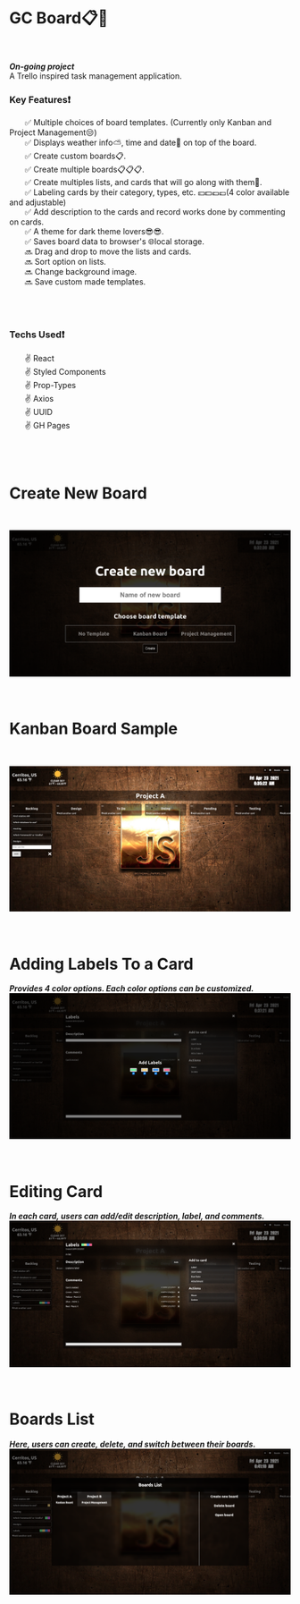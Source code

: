 # GC Board📋📌
<br/>

**_On-going project_**
<br/>
A Trello inspired task management application.
<br/>

### Key Features❗

&nbsp;&nbsp;&nbsp;&nbsp;&nbsp;&nbsp; ✅ Multiple choices of board templates. (Currently only Kanban and Project Management😒)<br/>
&nbsp;&nbsp;&nbsp;&nbsp;&nbsp;&nbsp; ✅ Displays weather info⛅, time and date📅 on top of the board.<br/>
&nbsp;&nbsp;&nbsp;&nbsp;&nbsp;&nbsp; ✅ Create custom boards📋.<br/>
&nbsp;&nbsp;&nbsp;&nbsp;&nbsp;&nbsp; ✅ Create multiple boards📋📋📋.<br/>
&nbsp;&nbsp;&nbsp;&nbsp;&nbsp;&nbsp; ✅ Create multiples lists, and cards that will go along with them🍴.<br/>
&nbsp;&nbsp;&nbsp;&nbsp;&nbsp;&nbsp; ✅ Labeling cards by their category, types, etc. 💴💵💶💷(4 color available and adjustable)<br/>
&nbsp;&nbsp;&nbsp;&nbsp;&nbsp;&nbsp; ✅ Add description to the cards and record works done by commenting on cards.<br/>
&nbsp;&nbsp;&nbsp;&nbsp;&nbsp;&nbsp; ✅ A theme for dark theme lovers😎😎.<br/>
&nbsp;&nbsp;&nbsp;&nbsp;&nbsp;&nbsp; ✅ Saves board data to browser's 🌐local storage.<br/>
&nbsp;&nbsp;&nbsp;&nbsp;&nbsp;&nbsp; 🔜 Drag and drop to move the lists and cards.<br/>
&nbsp;&nbsp;&nbsp;&nbsp;&nbsp;&nbsp; 🔜 Sort option on lists.<br/>
&nbsp;&nbsp;&nbsp;&nbsp;&nbsp;&nbsp; 🔜 Change background image.<br/>
&nbsp;&nbsp;&nbsp;&nbsp;&nbsp;&nbsp; 🔜 Save custom made templates.<br/>
<br/>
<br/>
<br/>

### Techs Used❗

&nbsp;&nbsp;&nbsp;&nbsp;&nbsp;&nbsp; ✌ React<br/>
&nbsp;&nbsp;&nbsp;&nbsp;&nbsp;&nbsp; ✌ Styled Components<br/>
&nbsp;&nbsp;&nbsp;&nbsp;&nbsp;&nbsp; ✌ Prop-Types<br/>
&nbsp;&nbsp;&nbsp;&nbsp;&nbsp;&nbsp; ✌ Axios<br/>
&nbsp;&nbsp;&nbsp;&nbsp;&nbsp;&nbsp; ✌ UUID<br/>
&nbsp;&nbsp;&nbsp;&nbsp;&nbsp;&nbsp; ✌ GH Pages<br/>
<br/>
<br/>
<br/>

# Create New Board
<br/>

![screenshot1](./src/assets/screenshots/screenshot1.png)
<br/>
<br/>
<br/>

# Kanban Board Sample
<br/>

![screenshot2](./src/assets/screenshots/screenshot2.png)
<br/>
<br/>
<br/>

# Adding Labels To a Card

**_Provides 4 color options. Each color options can be customized._**
![screenshot3](./src/assets/screenshots/screenshot3.png)
<br/>
<br/>
<br/>

# Editing Card

**_In each card, users can add/edit description, label, and comments._**
![screenshot4](./src/assets/screenshots/screenshot4.png)
<br/>
<br/>
<br/>

# Boards List

**_Here, users can create, delete, and switch between their boards._**
![screenshot5](./src/assets/screenshots/screenshot5.png)
